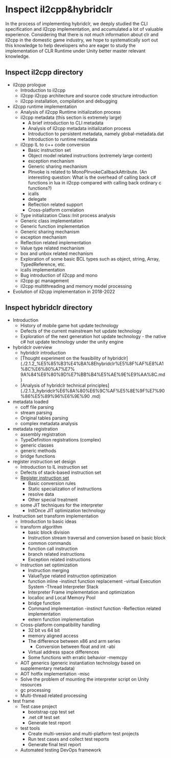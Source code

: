 # Inspect il2cpp&hybridclr

In the process of implementing hybridclr, we deeply studied the CLI specification and il2cpp implementation, and accumulated a lot of valuable experience. Considering that there is not much information about clr and il2cpp in the domestic game industry, we hope to systematically sort out this knowledge to help developers who are eager to study the implementation of CLR Runtime under Unity better master relevant knowledge.

## Inspect il2cpp directory

- il2cpp prologue
   - Introduction to il2cpp
   - il2cpp il2cpp architecture and source code structure introduction
   - il2cpp installation, compilation and debugging
- il2cpp runtime implementation
   - Analysis of il2cpp Runtime initialization process
   - il2cpp metadata (this section is extremely large)
     - A brief introduction to CLI metadata
     - Analysis of il2cpp metadata initialization process
     - Introduction to persistent metadata, namely global-metadata.dat
     - Introduction to runtime metadata
   - il2cpp IL to c++ code conversion
     - Basic instruction set
     - Object model related instructions (extremely large content)
     - exception mechanism
     - Generic sharing mechanism
     - PInvoke is related to MonoPInvokeCallbackAttribute. (An interesting question: What is the overhead of calling back c# functions in lua in il2cpp compared with calling back ordinary c functions?)
     - icalls
     - delegate
     - Reflection related support
     - Cross-platform correlation
   - Type initialization Class::Init process analysis
   - Generic class implementation
   - Generic function implementation
   - Generic sharing mechanism
   - exception mechanism
   - Reflection related implementation
   - Value type related mechanism
   - box and unbox related mechanism
   - Exploration of some basic BCL types such as object, string, Array, TypedReference, etc.
   - icalls implementation
   - Bug introduction of il2cpp and mono
   - il2cpp gc management
   - il2cpp multithreading and memory model processing
- Evolution of il2cpp implementation in 2018-2022

## Inspect hybridclr directory

- Introduction
   - History of mobile game hot update technology
   - Defects of the current mainstream hot update technology
   - Exploration of the next generation hot update technology - the native c# hot update technology under the unity engine
- hybridclr overview
   - hybridclr introduction
   - [Thought experiment on the feasibility of hybridclr](./2.1.2_%E5%85%B3%E4%BA%8Ehybridclr%E5%8F%AF%E8%A1%8C%E6%80%A7%E7% 9A%84%E6%80%9D%E7%BB%B4%E5%AE%9E%E9%AA%8C.md)
   - [Analysis of hybridclr technical principles](./2.1.3_hybridclr%E6%8A%80%E6%9C%AF%E5%8E%9F%E7%90%86%E5%89%96%E6%9E%90 .md)
- metadata loaded
   - coff file parsing
   - stream parsing
   - Original tables parsing
   - complex metadata analysis
- metadata registration
   - assembly registration
   - TypeDefinition registrations (complex)
   - generic classes
   - generic methods
   - bridge functions
- register instruction set design
   - Introduction to IL instruction set
   - Defects of stack-based instruction set
   - [Register instruction set](./5.3.1_hybridclr%E6%8C%87%E4%BB%A4%E9%9B%86%E4%BB%8B%E7%BB%8D.md)
     - Basic conversion rules
     - Static specialization of instructions
     - resolve data
     - Other special treatment
   - some JIT techniques for the interpreter
     - InitOnce JIT optimization technology
- Instruction set transform implementation
   - Introduction to basic ideas
   - transform algorithm
     - basic block division
     - Instruction stream traversal and conversion based on basic block
     - common commands
     - function call instruction
     - branch related instructions
     - Exception related instructions
   - Instruction set optimization
     - Instruction merging
     - ValueType related instruction optimization
     - function inline
     -instinct function replacement
   -virtual Execution System
     -Thread Interpreter Stack
     - Interpreter Frame implementation and optimization
     - localloc and Local Memory Pool
     - bridge function
     - Command implementation
     -instinct function
     -Reflection related implementation
     - extern function implementation
   - Cross-platform compatibility handling
     - 32 bit vs 64 bit
     - memory aligned access
     - The difference between x86 and arm series
       - Conversion between float and int
       -abi
     - Virtual address space differences
     - Some functions with erratic behavior
       -memcpy
   - AOT generics (generic instantiation technology based on supplementary metadata)
   - AOT hotfix implementation
-misc
   - Solve the problem of mounting the interpreter script on Unity resources
   - gc processing
   - Multi-thread related processing
- test frame
   - Test case project
     - bootstrap cpp test set
     - .net c# test set
     - Generate test report
   - test tools
     - Create multi-version and multi-platform test projects
     - Run test cases and collect test reports
     - Generate final test report
   - Automated testing DevOps framework
